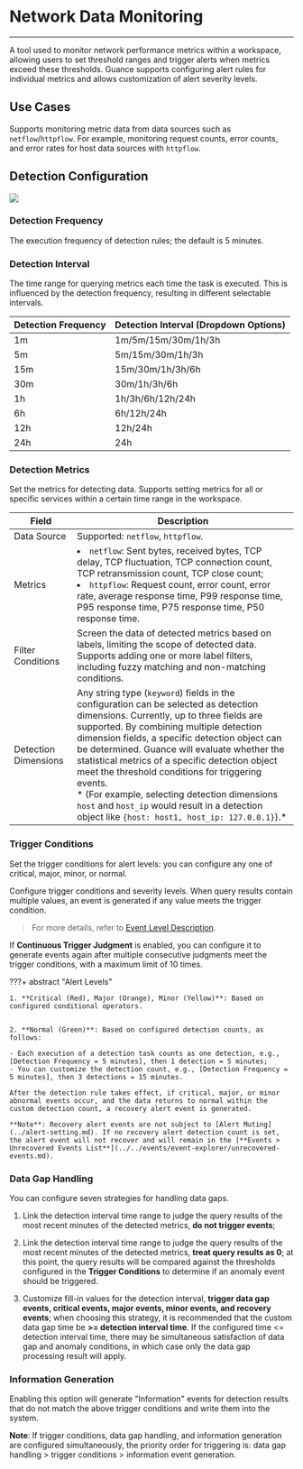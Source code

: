# Network Data Monitoring
---

A tool used to monitor network performance metrics within a workspace, allowing users to set threshold ranges and trigger alerts when metrics exceed these thresholds. Guance supports configuring alert rules for individual metrics and allows customization of alert severity levels.

## Use Cases

Supports monitoring metric data from data sources such as `netflow`/`httpflow`. For example, monitoring request counts, error counts, and error rates for host data sources with `httpflow`.

## Detection Configuration

![](../img/5.monitor_8.png)

### Detection Frequency

The execution frequency of detection rules; the default is 5 minutes.

### Detection Interval

The time range for querying metrics each time the task is executed. This is influenced by the detection frequency, resulting in different selectable intervals.

| Detection Frequency | Detection Interval (Dropdown Options) |
| --- | --- |
| 1m | 1m/5m/15m/30m/1h/3h |
| 5m | 5m/15m/30m/1h/3h |
| 15m | 15m/30m/1h/3h/6h |
| 30m | 30m/1h/3h/6h |
| 1h | 1h/3h/6h/12h/24h |
| 6h | 6h/12h/24h |
| 12h | 12h/24h |
| 24h | 24h |

### Detection Metrics

Set the metrics for detecting data. Supports setting metrics for all or specific services within a certain time range in the workspace.

| Field     | Description                                                         |
| -------- | ------------------------------------------------------------ |
| Data Source   | Supported: `netflow`, `httpflow`.                                 |
| Metrics     | <li>`netflow`: Sent bytes, received bytes, TCP delay, TCP fluctuation, TCP connection count, TCP retransmission count, TCP close count;<br><li>`httpflow`: Request count, error count, error rate, average response time, P99 response time, P95 response time, P75 response time, P50 response time. |
| Filter Conditions | Screen the data of detected metrics based on labels, limiting the scope of detected data. Supports adding one or more label filters, including fuzzy matching and non-matching conditions. |
| Detection Dimensions | Any string type (`keyword`) fields in the configuration can be selected as detection dimensions. Currently, up to three fields are supported. By combining multiple detection dimension fields, a specific detection object can be determined. Guance will evaluate whether the statistical metrics of a specific detection object meet the threshold conditions for triggering events.<br />* (For example, selecting detection dimensions `host` and `host_ip` would result in a detection object like `{host: host1, host_ip: 127.0.0.1}`).*

### Trigger Conditions

Set the trigger conditions for alert levels: you can configure any one of critical, major, minor, or normal.

Configure trigger conditions and severity levels. When query results contain multiple values, an event is generated if any value meets the trigger condition.

> For more details, refer to [Event Level Description](event-level-description.md).

If **Continuous Trigger Judgment** is enabled, you can configure it to generate events again after multiple consecutive judgments meet the trigger conditions, with a maximum limit of 10 times.

???+ abstract "Alert Levels"

	1. **Critical (Red), Major (Orange), Minor (Yellow)**: Based on configured conditional operators.
  

    2. **Normal (Green)**: Based on configured detection counts, as follows:

    - Each execution of a detection task counts as one detection, e.g., [Detection Frequency = 5 minutes], then 1 detection = 5 minutes;
    - You can customize the detection count, e.g., [Detection Frequency = 5 minutes], then 3 detections = 15 minutes.

    After the detection rule takes effect, if critical, major, or minor abnormal events occur, and the data returns to normal within the custom detection count, a recovery alert event is generated.

    **Note**: Recovery alert events are not subject to [Alert Muting](../alert-setting.md). If no recovery alert detection count is set, the alert event will not recover and will remain in the [**Events > Unrecovered Events List**](../../events/event-explorer/unrecovered-events.md).

### Data Gap Handling

You can configure seven strategies for handling data gaps.

1. Link the detection interval time range to judge the query results of the most recent minutes of the detected metrics, **do not trigger events**;

2. Link the detection interval time range to judge the query results of the most recent minutes of the detected metrics, **treat query results as 0**; at this point, the query results will be compared against the thresholds configured in the **Trigger Conditions** to determine if an anomaly event should be triggered.

3. Customize fill-in values for the detection interval, **trigger data gap events, critical events, major events, minor events, and recovery events**; when choosing this strategy, it is recommended that the custom data gap time be **>= detection interval time**. If the configured time <= detection interval time, there may be simultaneous satisfaction of data gap and anomaly conditions, in which case only the data gap processing result will apply.


### Information Generation

Enabling this option will generate "Information" events for detection results that do not match the above trigger conditions and write them into the system.

**Note**: If trigger conditions, data gap handling, and information generation are configured simultaneously, the priority order for triggering is: data gap handling > trigger conditions > information event generation.